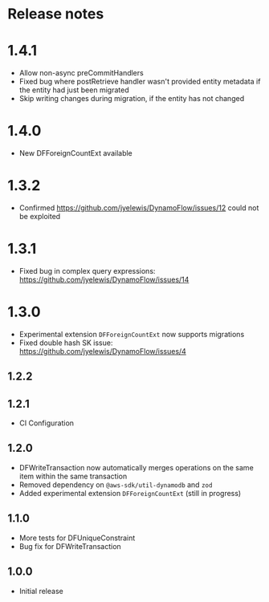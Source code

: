 # Release notes

# 1.4.1
 * Allow non-async preCommitHandlers
 * Fixed bug where postRetrieve handler wasn't provided entity metadata if the entity had just been migrated
 * Skip writing changes during migration, if the entity has not changed

# 1.4.0
 * New DFForeignCountExt available

# 1.3.2
 * Confirmed https://github.com/jyelewis/DynamoFlow/issues/12 could not be exploited

# 1.3.1
 * Fixed bug in complex query expressions: https://github.com/jyelewis/DynamoFlow/issues/14

# 1.3.0
 * Experimental extension `DFForeignCountExt` now supports migrations
 * Fixed double hash SK issue: https://github.com/jyelewis/DynamoFlow/issues/4

## 1.2.2
## 1.2.1
 * CI Configuration

## 1.2.0
 * DFWriteTransaction now automatically merges operations on the same item within the same transaction
 * Removed dependency on `@aws-sdk/util-dynamodb` and `zod`
 * Added experimental extension `DFForeignCountExt` (still in progress)

## 1.1.0
 * More tests for DFUniqueConstraint
 * Bug fix for DFWriteTransaction

## 1.0.0
 * Initial release
